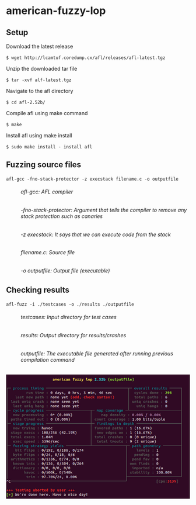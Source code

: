 # american-fuzzy-lop

## Setup

Download the latest release 
```
$ wget http://lcamtuf.coredump.cx/afl/releases/afl-latest.tgz
```

Unzip the downloaded tar file
```
$ tar -xvf alf-latest.tgz
```

Navigate to the afl directory
```
$ cd afl-2.52b/
```

Compile afl using make command
```
$ make
```

Install afl using make install
```
$ sudo make install - install afl
```

## Fuzzing source files

```
afl-gcc -fno-stack-protector -z execstack filename.c -o outputfile
```
<dl>
  <dt></dt>
  <dd><h6>afl-gcc: AFL compiler</h6></dd>
  <dd><h6>-fno-stack-protector: Argument that tells the compiler to remove any stack protection such as canaries</h6></dd>
  <dd><h6>-z execstack: It says that we can execute code from the stack</h6></dd>
  <dd><h6>filename.c: Source file</h6></dd>
  <dd><h6>-o outputfile: Output file (executable)</h6></dd>
</dl>

## Checking results
```
afl-fuzz -i ./testcases -o ./results ./outputfile
```
<dl>
  <dt></dt>
  <dd><h6>testcases: Input directory for test cases</h6></dd>
  <dd><h6>results: Output directory for results/crashes</h6></dd>
  <dd><h6>outputfile: The executable file generated after running previous compilation command</h6></dd>
</dl>

![alt text](https://github.com/sanketk07/american-fuzzy-lop/blob/master/afl-output.png)

